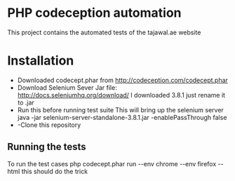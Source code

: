 # PHP codeception automation

This project contains the automated tests of the tajawal.ae website

# Installation
- Downloaded codecept.phar from http://codeception.com/codecept.phar
- Download Selenium Sever Jar file: http://docs.seleniumhq.org/download/ I downloaded 3.8.1 just rename it to .jar
- Run this before running test suite This will bring up the selenium server java -jar selenium-server-standalone-3.8.1.jar -enablePassThrough false
- -Clone this repository

## Running the tests

To run the test cases php codecept.phar run --env chrome --env firefox --html
this should do the trick
